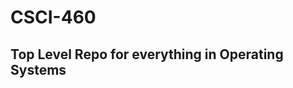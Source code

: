 # CSCI-460
## Top Level Repo for everything in Operating Systems
[link]: https://github.com/EvanLi/Github-Ranking/blob/master/README.md
[link]: https://github.com/overtone/overtone
[link]: https://github.com/nvbn/thefuck

